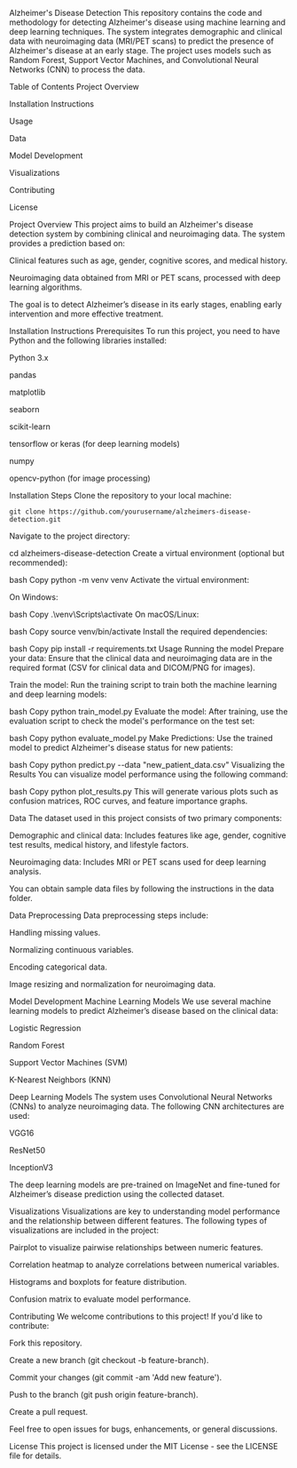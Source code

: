 Alzheimer's Disease Detection
This repository contains the code and methodology for detecting Alzheimer's disease using machine learning and deep learning techniques. The system integrates demographic and clinical data with neuroimaging data (MRI/PET scans) to predict the presence of Alzheimer's disease at an early stage. The project uses models such as Random Forest, Support Vector Machines, and Convolutional Neural Networks (CNN) to process the data.

Table of Contents
Project Overview

Installation Instructions

Usage

Data

Model Development

Visualizations

Contributing

License

Project Overview
This project aims to build an Alzheimer's disease detection system by combining clinical and neuroimaging data. The system provides a prediction based on:

Clinical features such as age, gender, cognitive scores, and medical history.

Neuroimaging data obtained from MRI or PET scans, processed with deep learning algorithms.

The goal is to detect Alzheimer’s disease in its early stages, enabling early intervention and more effective treatment.

Installation Instructions
Prerequisites
To run this project, you need to have Python and the following libraries installed:

Python 3.x

pandas

matplotlib

seaborn

scikit-learn

tensorflow or keras (for deep learning models)

numpy

opencv-python (for image processing)

Installation Steps
Clone the repository to your local machine:

```
git clone https://github.com/yourusername/alzheimers-disease-detection.git
```
Navigate to the project directory:


cd alzheimers-disease-detection
Create a virtual environment (optional but recommended):

bash
Copy
python -m venv venv
Activate the virtual environment:

On Windows:

bash
Copy
.\venv\Scripts\activate
On macOS/Linux:

bash
Copy
source venv/bin/activate
Install the required dependencies:

bash
Copy
pip install -r requirements.txt
Usage
Running the model
Prepare your data: Ensure that the clinical data and neuroimaging data are in the required format (CSV for clinical data and DICOM/PNG for images).

Train the model: Run the training script to train both the machine learning and deep learning models:

bash
Copy
python train_model.py
Evaluate the model: After training, use the evaluation script to check the model's performance on the test set:

bash
Copy
python evaluate_model.py
Make Predictions: Use the trained model to predict Alzheimer's disease status for new patients:

bash
Copy
python predict.py --data "new_patient_data.csv"
Visualizing the Results
You can visualize model performance using the following command:

bash
Copy
python plot_results.py
This will generate various plots such as confusion matrices, ROC curves, and feature importance graphs.

Data
The dataset used in this project consists of two primary components:

Demographic and clinical data: Includes features like age, gender, cognitive test results, medical history, and lifestyle factors.

Neuroimaging data: Includes MRI or PET scans used for deep learning analysis.

You can obtain sample data files by following the instructions in the data folder.

Data Preprocessing
Data preprocessing steps include:

Handling missing values.

Normalizing continuous variables.

Encoding categorical data.

Image resizing and normalization for neuroimaging data.

Model Development
Machine Learning Models
We use several machine learning models to predict Alzheimer’s disease based on the clinical data:

Logistic Regression

Random Forest

Support Vector Machines (SVM)

K-Nearest Neighbors (KNN)

Deep Learning Models
The system uses Convolutional Neural Networks (CNNs) to analyze neuroimaging data. The following CNN architectures are used:

VGG16

ResNet50

InceptionV3

The deep learning models are pre-trained on ImageNet and fine-tuned for Alzheimer’s disease prediction using the collected dataset.

Visualizations
Visualizations are key to understanding model performance and the relationship between different features. The following types of visualizations are included in the project:

Pairplot to visualize pairwise relationships between numeric features.

Correlation heatmap to analyze correlations between numerical variables.

Histograms and boxplots for feature distribution.

Confusion matrix to evaluate model performance.

Contributing
We welcome contributions to this project! If you'd like to contribute:

Fork this repository.

Create a new branch (git checkout -b feature-branch).

Commit your changes (git commit -am 'Add new feature').

Push to the branch (git push origin feature-branch).

Create a pull request.

Feel free to open issues for bugs, enhancements, or general discussions.

License
This project is licensed under the MIT License - see the LICENSE file for details.